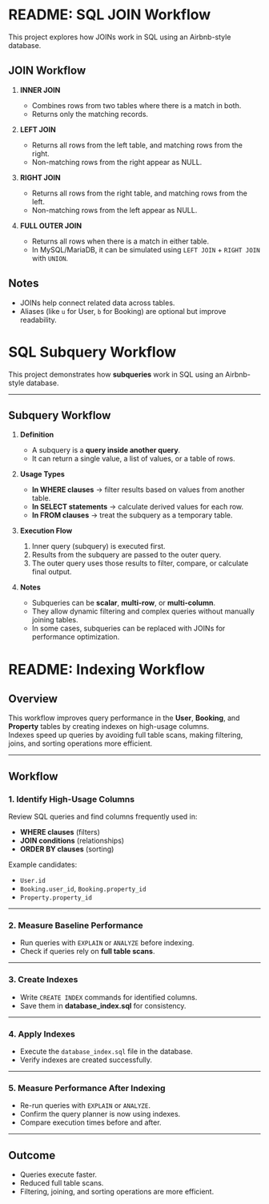 # README: SQL JOIN Workflow

This project explores how JOINs work in SQL using an Airbnb-style database.

## JOIN Workflow

1. **INNER JOIN**

   - Combines rows from two tables where there is a match in both.
   - Returns only the matching records.

2. **LEFT JOIN**

   - Returns all rows from the left table, and matching rows from the right.
   - Non-matching rows from the right appear as NULL.

3. **RIGHT JOIN**

   - Returns all rows from the right table, and matching rows from the left.
   - Non-matching rows from the left appear as NULL.

4. **FULL OUTER JOIN**
   - Returns all rows when there is a match in either table.
   - In MySQL/MariaDB, it can be simulated using `LEFT JOIN` + `RIGHT JOIN` with `UNION`.

## Notes

- JOINs help connect related data across tables.
- Aliases (like `u` for User, `b` for Booking) are optional but improve readability.

# SQL Subquery Workflow

This project demonstrates how **subqueries** work in SQL using an Airbnb-style database.

---

## Subquery Workflow

1. **Definition**

   - A subquery is a **query inside another query**.
   - It can return a single value, a list of values, or a table of rows.

2. **Usage Types**

   - **In WHERE clauses** → filter results based on values from another table.
   - **In SELECT statements** → calculate derived values for each row.
   - **In FROM clauses** → treat the subquery as a temporary table.

3. **Execution Flow**

   1. Inner query (subquery) is executed first.
   2. Results from the subquery are passed to the outer query.
   3. The outer query uses those results to filter, compare, or calculate final output.

4. **Notes**
   - Subqueries can be **scalar**, **multi-row**, or **multi-column**.
   - They allow dynamic filtering and complex queries without manually joining tables.
   - In some cases, subqueries can be replaced with JOINs for performance optimization.

# README: Indexing Workflow

## Overview

This workflow improves query performance in the **User**, **Booking**, and **Property** tables by creating indexes on high-usage columns.  
Indexes speed up queries by avoiding full table scans, making filtering, joins, and sorting operations more efficient.

---

## Workflow

### 1. Identify High-Usage Columns

Review SQL queries and find columns frequently used in:

- **WHERE clauses** (filters)
- **JOIN conditions** (relationships)
- **ORDER BY clauses** (sorting)

Example candidates:

- `User.id`
- `Booking.user_id`, `Booking.property_id`
- `Property.property_id`

---

### 2. Measure Baseline Performance

- Run queries with `EXPLAIN` or `ANALYZE` before indexing.
- Check if queries rely on **full table scans**.

---

### 3. Create Indexes

- Write `CREATE INDEX` commands for identified columns.
- Save them in **database_index.sql** for consistency.

---

### 4. Apply Indexes

- Execute the `database_index.sql` file in the database.
- Verify indexes are created successfully.

---

### 5. Measure Performance After Indexing

- Re-run queries with `EXPLAIN` or `ANALYZE`.
- Confirm the query planner is now using indexes.
- Compare execution times before and after.

---

## Outcome

- Queries execute faster.
- Reduced full table scans.
- Filtering, joining, and sorting operations are more efficient.
